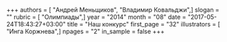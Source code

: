 +++
authors = [ "Андрей Меньщиков", "Владимир Ковальджи",]
slogan = ""
rubric = [ "Олимпиады",]
year = "2014"
month = "08"
date = "2017-05-24T18:43:27+03:00"
title = "Наш конкурс"
first_page = "32"
illustrators = [ "Инга Коржнева",]
npages = "2"
in_sample = false
+++
